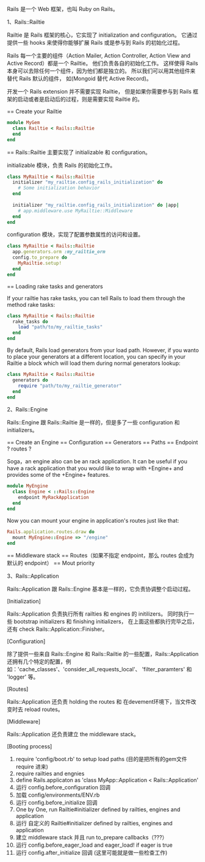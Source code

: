 Rails 是一个 Web 框架，也叫 Ruby on Rails。

1、Rails::Railtie

Railtie 是 Rails 框架的核心，它实现了 initialization and configuration。
它通过提供一些 hooks 来使得你能够扩展 Rails 或是参与到 Rails 的初始化过程。

Rails 每一个主要的组件（Action Mailer, Action Controller, Action View and Active Record）都是一个 Railtie。
他们负责各自的初始化工作。
这样使得 Rails 本身可以去除任何一个组件，因为他们都是独立的。
所以我们可以用其他组件来替代 Rails 默认的组件， 如(Mongoid 替代 Active Record)。

开发一个 Rails extension 并不需要实现 Railtie，
但是如果你需要参与到 Rails 框架的启动或者是启动后的过程，则是需要实现 Railtie 的。

== Create your Railtie

```ruby
module MyGem
  class Railtie < Rails::Railtie
  end
end
```

== Rails::Railtie 主要实现了 initializable 和 configuration。

initializable 模块，负责 Rails 的初始化工作。

```ruby
class MyRailtie < Rails::Railtie
  initializer "my_railtie.config_rails_initialization" do
    # Some initialization behavior 
  end
  
  initializer "my_railtie.config_rails_initialization" do |app|
    # app.middleware.use MyRailtie::Middleware 
  end
end
```

configuration 模块，实现了配置参数属性的访问和设置。

```ruby
class MyRailtie < Rails::Railtie
  app.generators.orm :my_railtie_orm
  config.to_prepare do
    MyRailtie.setup!
  end
end
```

== Loading rake tasks and generators

If your railtie has rake tasks, you can tell Rails to load them through the method
rake tasks:

```ruby
class MyRailtie < Rails::Railtie
  rake_tasks do
    load "path/to/my_railtie_tasks"
  end
end
```

By default, Rails load generators from your load path. However, if you wanto to place
your generators at a different location, you can specify in your Railtie a block which
will load them during normal generators lookup:

```ruby
class MyRailtie < Rails::Railtie
  generators do
    require "path/to/my_railtie_generator"
  end
end
```

2、Rails::Engine

Rails::Engine 跟 Rails::Railtie 是一样的，但是多了一些 configuration 和 initializers。

== Create an Engine
== Configuration
== Generators
== Paths
== Endpoint ? routes ?

Soga，an engine also can be an rack application. It can be useful
if you have a rack application that you would like to wrap with
+Engine+ and provides some of the +Engine+ features.

```ruby
module MyEngine
  class Engine < ::Rails::Engine
    endpoint MyRackApplication
  end
end
```

Now you can mount your engine in application's routes just like that:

```ruby
Rails.application.routes.draw do
  mount MyEngine::Engine => "/engine"
end
```

== Middleware stack
== Routes（如果不指定 endpoint，那么 routes 会成为默认的 endpoint）
== Mout priority


3、Rails::Application

Rails::Application 跟 Rails::Engine 基本是一样的，它负责协调整个启动过程。

[Initialization] 

Rails::Application 负责执行所有 railties 和 engines 的 initilizers。
同时执行一些 bootstrap initializers 和 finishing initializers，
在上面这些都执行完毕之后，还有 check Rails::Application::Finisher。

[Configuration] 

除了提供一些来自 Rails::Engine 和 Rails::Railtie 的一些配置，Rails::Application
还拥有几个特定的配置，例如：'cache_classes'、'consider_all_requests_local'、
'filter_paramters' 和 'logger' 等。

[Routes]

Rails::Application 还负责 holding the routes 和 在devement环境下，当文件改变时去 reload routes。

[Middleware]

Rails::Application 还负责建立 the middleware stack。

[Booting process]

1)  require 'config/boot.rb' to setup load paths   (目的是把所有的gem文件 require 进来)
2)  require railties and engnies
3)  define Rails.applicaton as 'class MyApp::Application < Rails::Application'
4)  运行 config.before_configuration 回调
5)  加载 config/environments/ENV.rb
6)  运行 config.before_initialize 回调
7)  One by One, run Railtie#initializer defined by railties, engines and application
8)  运行 自定义的 Railtie#initializer defined by railties, engines and application
9)  建立 middleware stack 并且 run to_prepare callbacks（???）
10) 运行 config.before_eager_load and eager_load! if eager is true
11) 运行 config.after_initialize 回调 (这里可能就是做一些检查工作)



